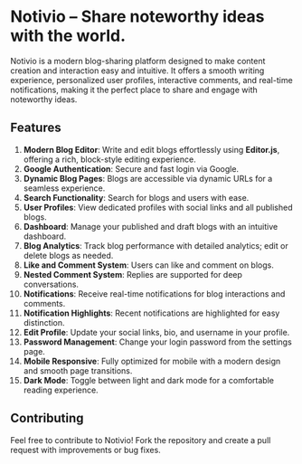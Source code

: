 # Notivio – Share noteworthy ideas with the world.

Notivio is a modern blog-sharing platform designed to make content creation and interaction easy and intuitive. It offers a smooth writing experience, personalized user profiles, interactive comments, and real-time notifications, making it the perfect place to share and engage with noteworthy ideas.

## Features

1. **Modern Blog Editor**: Write and edit blogs effortlessly using **Editor.js**, offering a rich, block-style editing experience.
2. **Google Authentication**: Secure and fast login via Google.
3. **Dynamic Blog Pages**: Blogs are accessible via dynamic URLs for a seamless experience.
4. **Search Functionality**: Search for blogs and users with ease.
5. **User Profiles**: View dedicated profiles with social links and all published blogs.
6. **Dashboard**: Manage your published and draft blogs with an intuitive dashboard.
7. **Blog Analytics**: Track blog performance with detailed analytics; edit or delete blogs as needed.
8. **Like and Comment System**: Users can like and comment on blogs.
9. **Nested Comment System**: Replies are supported for deep conversations.
10. **Notifications**: Receive real-time notifications for blog interactions and comments.
11. **Notification Highlights**: Recent notifications are highlighted for easy distinction.
12. **Edit Profile**: Update your social links, bio, and username in your profile.
13. **Password Management**: Change your login password from the settings page.
14. **Mobile Responsive**: Fully optimized for mobile with a modern design and smooth page transitions.
15. **Dark Mode**: Toggle between light and dark mode for a comfortable reading experience.

## Contributing

Feel free to contribute to Notivio! Fork the repository and create a pull request with improvements or bug fixes.
